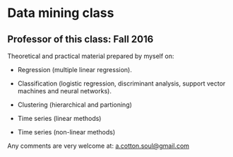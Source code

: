 # Data mining class
## Professor of this class: Fall 2016 

Theoretical and practical material prepared by myself on:

- Regression (multiple linear regression).

- Classification (logistic regression, discriminant analysis, support vector machines and neural networks).

- Clustering (hierarchical and partioning)

- Time series (linear methods)

- Time series (non-linear methods)


Any comments are very welcome at: a.cotton.soul@gmail.com
